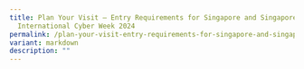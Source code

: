 ```yaml
---
title: Plan Your Visit – Entry Requirements for Singapore and Singapore
  International Cyber Week 2024
permalink: /plan-your-visit-entry-requirements-for-singapore-and-singapore-international-cyber-week-2024/
variant: markdown
description: ""
---
```

